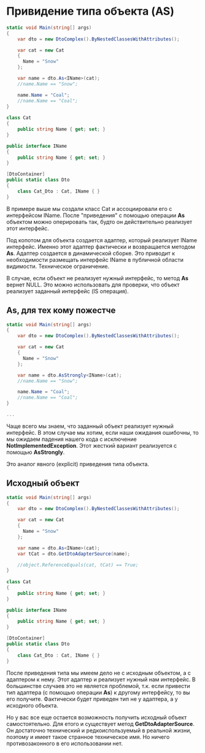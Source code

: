 # Привидение типа объекта (AS)

```csharp
static void Main(string[] args)
{
	var dto = new DtoComplex().ByNestedClassesWithAttributes();

	var cat = new Cat
	{
	  Name = "Snow"
	};

	var name = dto.As<IName>(cat);
	//name.Name == "Snow";

	name.Name = "Coal";
	//name.Name == "Coal";
}
    
class Cat
{
	public string Name { get; set; }
}

public interface IName
{
	public string Name { get; set; }
}

[DtoContainer]
public static class Dto
{
	class Cat_Dto : Cat, IName { }
}
```

В примере выше мы создали класс Cat и ассоциировали его с интерфейсом IName. После "приведения" с помощью операции **As** объектом можно оперировать так, будто он действительно реализует этот интерфейс.

Под копотом для объекта создается адаптер, который реализует IName интерфейс. Именно этот адаптер фактически и возвращается методом **As**. Адаптер создается в динамической сборке. Это приводит к необходимости размещать интерфейс IName в публичной области видимости. Техническое ограничение.

В случае, если объект не реализует нужный интерфейс, то метод **As** вернет NULL. Это можно использовать для проверки, что объект реализует заданный интерфейс (IS операция).

## As, для тех кому пожестче

```csharp
static void Main(string[] args)
{
	var dto = new DtoComplex().ByNestedClassesWithAttributes();

	var cat = new Cat
	{
	  Name = "Snow"
	};

	var name = dto.AsStrongly<IName>(cat);
	//name.Name == "Snow";

	name.Name = "Coal";
	//name.Name == "Coal";
}

...
```

Чаще всего мы знаем, что заданный объект реализует нужный интерфейс. В этом случае мы хотим, если наши ожидания ошибочны, то мы ожидаем падения нашего кода с исключение **NotImplementedException**. Этот жесткий вариант реализуется с помощью **AsStrongly**.

Это аналог явного (explicit) приведения типа объекта.

## Исходный объект

```csharp
static void Main(string[] args)
{
	var dto = new DtoComplex().ByNestedClassesWithAttributes();

	var cat = new Cat
	{
	  Name = "Snow"
	};

	var name = dto.As<IName>(cat);
	var tCat = dto.GetDtoAdapterSource(name);

	//object.ReferenceEquals(cat, tCat) == True;
}
    
class Cat
{
	public string Name { get; set; }
}

public interface IName
{
	public string Name { get; set; }
}

[DtoContainer]
public static class Dto
{
	class Cat_Dto : Cat, IName { }
}
```

После приведения типа мы имеем дело не с исходным объектом, а с адаптером к нему. Этот адаптер и реализует нужный нам интерфейс. В большинстве случаев это не является проблемой, т.к. если привести тип адаптера (с помощью операции **As**) к другому интерфейсу, то вы его получите. Фактически будет приведен тип не у адаптера, а у исходного объекта.

Но у вас все еще остается возможность получить исходный объект самостоятельно. Для етого и существует метод **GetDtoAdapterSource**. Он достаточно технический и редкоиспользуемый в реальной жизни, поэтому и имеет такое странное техническое имя. Но ничего противозаконного в его использовании нет.
